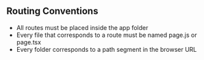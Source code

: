 ## Routing Conventions
- All routes must be placed inside the app folder
- Every file that corresponds to a route must be named page.js or page.tsx
- Every folder corresponds to a path segment in the browser URL